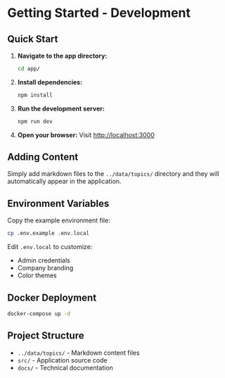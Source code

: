 # Getting Started - Development

## Quick Start

1. **Navigate to the app directory:**
   ```bash
   cd app/
   ```

2. **Install dependencies:**
   ```bash
   npm install
   ```

3. **Run the development server:**
   ```bash
   npm run dev
   ```

4. **Open your browser:**
   Visit [http://localhost:3000](http://localhost:3000)

## Adding Content

Simply add markdown files to the `../data/topics/` directory and they will automatically appear in the application.

## Environment Variables

Copy the example environment file:
```bash
cp .env.example .env.local
```

Edit `.env.local` to customize:
- Admin credentials
- Company branding
- Color themes

## Docker Deployment

```bash
docker-compose up -d
```

## Project Structure

- `../data/topics/` - Markdown content files
- `src/` - Application source code
- `docs/` - Technical documentation
